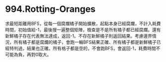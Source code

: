 # 994.Rotting-Oranges

求最短距離用BFS，從每一個腐爛橘子開始擴散，起點本身已經腐爛，不計入耗費時間，初始值給-1，最後搜一遍整個矩陣，檢查是不是所有橘子都已經腐爛。還有新鮮橘子存在代表無法達成，返回-1。不存在新鮮橘子則返回結果。考慮邊界情況，所有橘子都是腐爛的橘子，會跑一輪BFS結果正確、所有橘子都是新鮮橘子已經特判過，結果也正確。所有格子都是空的，不會跑BFS，會返回-1，耗費時間不可能為負，再對0取大。
